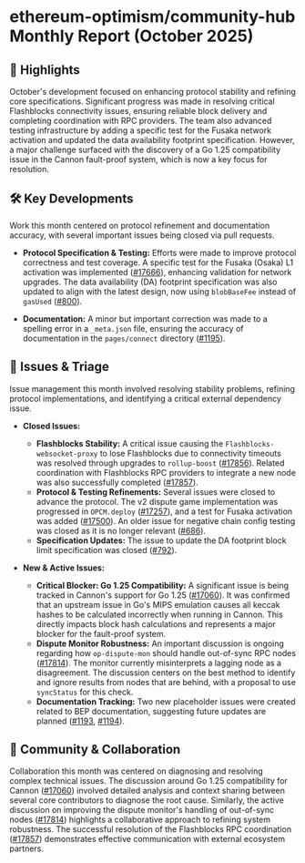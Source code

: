 # ethereum-optimism/community-hub Monthly Report (October 2025)

## 🚀 Highlights
October's development focused on enhancing protocol stability and refining core specifications. Significant progress was made in resolving critical Flashblocks connectivity issues, ensuring reliable block delivery and completing coordination with RPC providers. The team also advanced testing infrastructure by adding a specific test for the Fusaka network activation and updated the data availability footprint specification. However, a major challenge surfaced with the discovery of a Go 1.25 compatibility issue in the Cannon fault-proof system, which is now a key focus for resolution.

## 🛠️ Key Developments
Work this month centered on protocol refinement and documentation accuracy, with several important issues being closed via pull requests.

- **Protocol Specification & Testing:** Efforts were made to improve protocol correctness and test coverage. A specific test for the Fusaka (Osaka) L1 activation was implemented ([#17666](https://github.com/ethereum-optimism/community-hub/pull/17666)), enhancing validation for network upgrades. The data availability (DA) footprint specification was also updated to align with the latest design, now using `blobBaseFee` instead of `gasUsed` ([#800](https://github.com/ethereum-optimism/community-hub/pull/800)).

- **Documentation:** A minor but important correction was made to a spelling error in a `_meta.json` file, ensuring the accuracy of documentation in the `pages/connect` directory ([#1195](https://github.com/ethereum-optimism/community-hub/pull/1195)).

## 🐛 Issues & Triage
Issue management this month involved resolving stability problems, refining protocol implementations, and identifying a critical external dependency issue.

- **Closed Issues:**
    - **Flashblocks Stability:** A critical issue causing the `Flashblocks-websocket-proxy` to lose Flashblocks due to connectivity timeouts was resolved through upgrades to `rollup-boost` ([#17856](https://github.com/ethereum-optimism/community-hub/issues/17856)). Related coordination with Flashblocks RPC providers to integrate a new node was also successfully completed ([#17857](https://github.com/ethereum-optimism/community-hub/issues/17857)).
    - **Protocol & Testing Refinements:** Several issues were closed to advance the protocol. The v2 dispute game implementation was progressed in `OPCM.deploy` ([#17257](https://github.com/ethereum-optimism/community-hub/issues/17257)), and a test for Fusaka activation was added ([#17500](https://github.com/ethereum-optimism/community-hub/issues/17500)). An older issue for negative chain config testing was closed as it is no longer relevant ([#686](https://github.com/ethereum-optimism/community-hub/issues/686)).
    - **Specification Updates:** The issue to update the DA footprint block limit specification was closed ([#792](https://github.com/ethereum-optimism/community-hub/issues/792)).

- **New & Active Issues:**
    - **Critical Blocker: Go 1.25 Compatibility:** A significant issue is being tracked in Cannon's support for Go 1.25 ([#17060](https://github.com/ethereum-optimism/community-hub/issues/17060)). It was confirmed that an upstream issue in Go's MIPS emulation causes all keccak hashes to be calculated incorrectly when running in Cannon. This directly impacts block hash calculations and represents a major blocker for the fault-proof system.
    - **Dispute Monitor Robustness:** An important discussion is ongoing regarding how `op-dispute-mon` should handle out-of-sync RPC nodes ([#17814](https://github.com/ethereum-optimism/community-hub/issues/17814)). The monitor currently misinterprets a lagging node as a disagreement. The discussion centers on the best method to identify and ignore results from nodes that are behind, with a proposal to use `syncStatus` for this check.
    - **Documentation Tracking:** Two new placeholder issues were created related to BEP documentation, suggesting future updates are planned ([#1193](https://github.com/ethereum-optimism/community-hub/issues/1193), [#1194](https://github.com/ethereum-optimism/community-hub/issues/1194)).

## 💬 Community & Collaboration
Collaboration this month was centered on diagnosing and resolving complex technical issues. The discussion around Go 1.25 compatibility for Cannon ([#17060](https://github.com/ethereum-optimism/community-hub/issues/17060)) involved detailed analysis and context sharing between several core contributors to diagnose the root cause. Similarly, the active discussion on improving the dispute monitor's handling of out-of-sync nodes ([#17814](https://github.com/ethereum-optimism/community-hub/issues/17814)) highlights a collaborative approach to refining system robustness. The successful resolution of the Flashblocks RPC coordination ([#17857](https://github.com/ethereum-optimism/community-hub/issues/17857)) demonstrates effective communication with external ecosystem partners.